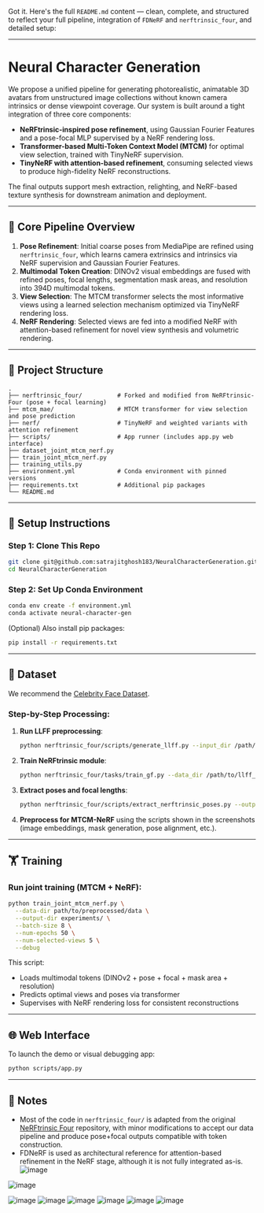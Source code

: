 Got it. Here's the full `README.md` content — clean, complete, and structured to reflect your full pipeline, integration of `FDNeRF` and `nerftrinsic_four`, and detailed setup:

---

# Neural Character Generation

We propose a unified pipeline for generating photorealistic, animatable 3D avatars from unstructured image collections without known camera intrinsics or dense viewpoint coverage. Our system is built around a tight integration of three core components:

* **NeRFtrinsic-inspired pose refinement**, using Gaussian Fourier Features and a pose-focal MLP supervised by a NeRF rendering loss.
* **Transformer-based Multi-Token Context Model (MTCM)** for optimal view selection, trained with TinyNeRF supervision.
* **TinyNeRF with attention-based refinement**, consuming selected views to produce high-fidelity NeRF reconstructions.

The final outputs support mesh extraction, relighting, and NeRF-based texture synthesis for downstream animation and deployment.

---

## 🧠 Core Pipeline Overview

1. **Pose Refinement**: Initial coarse poses from MediaPipe are refined using `nerftrinsic_four`, which learns camera extrinsics and intrinsics via NeRF supervision and Gaussian Fourier Features.
2. **Multimodal Token Creation**: DINOv2 visual embeddings are fused with refined poses, focal lengths, segmentation mask areas, and resolution into 394D multimodal tokens.
3. **View Selection**: The MTCM transformer selects the most informative views using a learned selection mechanism optimized via TinyNeRF rendering loss.
4. **NeRF Rendering**: Selected views are fed into a modified NeRF with attention-based refinement for novel view synthesis and volumetric rendering.

---

## 📁 Project Structure

```plaintext
.
├── nerftrinsic_four/          # Forked and modified from NeRFtrinsic-Four (pose + focal learning)
├── mtcm_mae/                  # MTCM transformer for view selection and pose prediction
├── nerf/                      # TinyNeRF and weighted variants with attention refinement
├── scripts/                   # App runner (includes app.py web interface)
├── dataset_joint_mtcm_nerf.py
├── train_joint_mtcm_nerf.py
├── training_utils.py
├── environment.yml            # Conda environment with pinned versions
├── requirements.txt           # Additional pip packages
└── README.md
```

---

## 🔧 Setup Instructions

### Step 1: Clone This Repo

```bash
git clone git@github.com:satrajitghosh183/NeuralCharacterGeneration.git
cd NeuralCharacterGeneration
```

### Step 2: Set Up Conda Environment

```bash
conda env create -f environment.yml
conda activate neural-character-gen
```

(Optional) Also install pip packages:

```bash
pip install -r requirements.txt
```

---

## 📂 Dataset

We recommend the [Celebrity Face Dataset](https://www.kaggle.com/datasets/vishesh1412/celebrity-face-image-dataset/data).

### Step-by-Step Processing:

1. **Run LLFF preprocessing**:

   ```bash
   python nerftrinsic_four/scripts/generate_llff.py --input_dir /path/to/raw/images
   ```

2. **Train NeRFtrinsic module**:

   ```bash
   python nerftrinsic_four/tasks/train_gf.py --data_dir /path/to/llff_output
   ```

3. **Extract poses and focal lengths**:

   ```bash
   python nerftrinsic_four/scripts/extract_nerftrinsic_poses.py --output_dir nerftrinsic_outputs/
   ```

4. **Preprocess for MTCM-NeRF** using the scripts shown in the screenshots (image embeddings, mask generation, pose alignment, etc.).

---

## 🏋️ Training

### Run joint training (MTCM + NeRF):

```bash
python train_joint_mtcm_nerf.py \
  --data-dir path/to/preprocessed/data \
  --output-dir experiments/ \
  --batch-size 8 \
  --num-epochs 50 \
  --num-selected-views 5 \
  --debug
```

This script:

* Loads multimodal tokens (DINOv2 + pose + focal + mask area + resolution)
* Predicts optimal views and poses via transformer
* Supervises with NeRF rendering loss for consistent reconstructions

---

## 🌐 Web Interface

To launch the demo or visual debugging app:

```bash
python scripts/app.py
```

---

## 📝 Notes

* Most of the code in `nerftrinsic_four/` is adapted from the original [NeRFtrinsic Four](https://github.com/facebookresearch/NeRFtrinsic-Four) repository, with minor modifications to accept our data pipeline and produce pose+focal outputs compatible with token construction.
* FDNeRF is used as architectural reference for attention-based refinement in the NeRF stage, although it is not fully integrated as-is.
![image](https://github.com/user-attachments/assets/fa3adfa2-8bbd-4e49-b502-9204c78140a8)

![image](https://github.com/user-attachments/assets/b5fcbbda-a3db-4715-a1a1-de8c90f6f96a)

![image](https://github.com/user-attachments/assets/061ffa31-4b25-4450-8dd3-8c4d89040036)
![image](https://github.com/user-attachments/assets/4f8c76c5-bfe4-4414-82c8-c2f3dfdf2e98)
![image](https://github.com/user-attachments/assets/acdad0c0-5a33-4a7e-bb91-e20d70358441)
![image](https://github.com/user-attachments/assets/29f288a5-123b-4bae-aac6-4007857ab2e2)
![image](https://github.com/user-attachments/assets/380fc862-4e16-43db-9d84-b8f6fbd77e70)
![image](https://github.com/user-attachments/assets/43881b2b-b1ad-4410-bc50-659d44e1c3d8)
